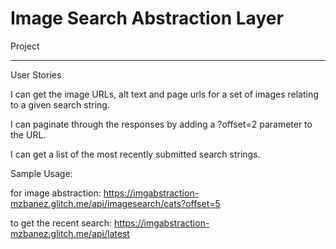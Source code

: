 Image Search Abstraction Layer
=========================

Project

------------

User Stories

I can get the image URLs, alt text and page urls for a set of images relating to a given search string.

I can paginate through the responses by adding a ?offset=2 parameter to the URL.

I can get a list of the most recently submitted search strings.




Sample Usage:

for image abstraction: 
https://imgabstraction-mzbanez.glitch.me/api/imagesearch/cats?offset=5
 
to get the recent search: 
https://imgabstraction-mzbanez.glitch.me/api/latest
 

